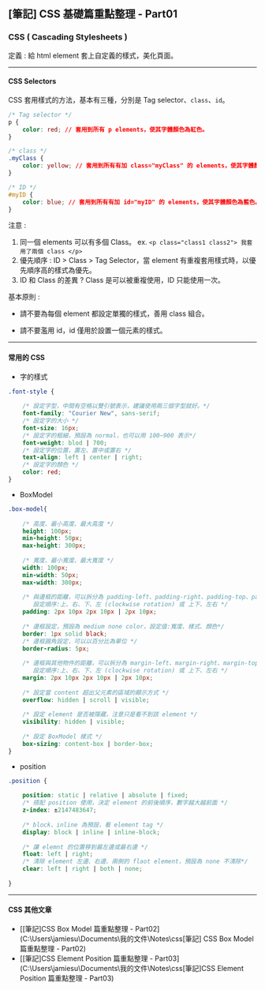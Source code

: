 ## [筆記] CSS 基礎篇重點整理 - Part01

### CSS ( Cascading Stylesheets )

定義 : 給 html element 套上自定義的樣式，美化頁面。

------

#### CSS Selectors 

CSS 套用樣式的方法，基本有三種，分別是 Tag selector、`class`、`id`。

```css
/* Tag selector */
p {
    color: red; // 套用到所有 p elements，使其字體顏色為紅色。
}

/* class */
.myClass {
    color: yellow; // 套用到所有有加 class="myClass" 的 elements，使其字體顏色為黃色。
}

/* ID */
#myID {
    color: blue; // 套用到所有有加 id="myID" 的 elements，使其字體顏色為藍色。
}
```

注意 : 

1. 同一個 elements 可以有多個 Class。 ex. `<p class="class1 class2"> 我套用了兩個 class </p>`
2. 優先順序 : ID > Class > Tag Selector，當 element 有重複套用樣式時，以優先順序高的樣式為優先。
3. ID 和 Class 的差異 ? Class 是可以被重複使用，ID 只能使用一次。

基本原則 : 

* 請不要為每個 element 都設定單獨的樣式，善用 class 組合。

* 請不要濫用 id，id 僅用於設置一個元素的樣式。

----

#### 常用的 CSS

* 字的樣式

```css
.font-style {
    
    /* 設定字型，中間有空格以雙引號表示，建議使用兩三個字型就好。*/
    font-family: "Courier New", sans-serif; 
    /* 設定字的大小 */
    font-size: 16px;
    /* 設定字的粗細，預設為 normal，也可以用 100~900 表示*/
    font-weight: blod | 700;
    /* 設定字的位置，置左、置中或置右 */
    text-align: left | center | right;
    /* 設定字的顏色 */
    color: red;
}
```

* BoxModel

```css 
.box-model{
    
    /* 高度、最小高度、最大高度 */
    height: 100px;
    min-height: 50px;
    max-height: 300px;
    
    /* 寬度、最小寬度、最大寬度 */
    width: 100px;
    min-width: 50px;
    max-width: 300px;
    
    /* 與邊框的距離，可以拆分為 padding-left、padding-right、padding-top、padding-bottom，
       設定順序:上、右、下、左 (clockwise rotation) 或 上下、左右 */
    padding: 2px 10px 2px 10px | 2px 10px;
    
    /* 邊框設定，預設為 medium none color，設定值:寬度、樣式、顏色*/
    border: 1px solid black;
    /* 邊框圓角設定，可以以百分比為單位 */
    border-radius: 5px;
    
    /* 邊框與其他物件的距離，可以拆分為 margin-left、margin-right、margin-top、margin-bottom，
       設定順序:上、右、下、左 (clockwise rotation) 或 上下、左右 */
    margin: 2px 10px 2px 10px | 2px 10px;
    
    /* 設定當 content 超出父元素的區域的顯示方式 */
    overflow: hidden | scroll | visible;
    
    /* 設定 element 是否被隱藏，注意只是看不到該 element */
    visibility: hidden | visible;
    
    /* 設定 BoxModel 樣式 */
    box-sizing: content-box | border-box;
}
```

* position

```css
.position {
    
    position: static | relative | absolute | fixed;
    /* 搭配 position 使用，決定 element 的前後順序，數字越大越前面 */
    z-index: ±2147483647;
    
    /* block、inline 為預設，看 element tag */
    display: block | inline | inline-block;
    
    /* 讓 elemnt 的位置移到最左邊或最右邊 */
    float: left | right;
    /* 清除 element 左邊、右邊、兩側的 flaot element，預設為 none 不清除*/
    clear: left | right | both | none;
   
}
```

------

#### CSS 其他文章

* [[筆記]CSS Box Model 篇重點整理 - Part02](C:\Users\jamiesu\Documents\我的文件\Notes\css\[筆記] CSS Box Model 篇重點整理 - Part02)
* [[筆記]CSS Element Position 篇重點整理 - Part03](C:\Users\jamiesu\Documents\我的文件\Notes\css\[筆記]CSS Element Position 篇重點整理 - Part03)
